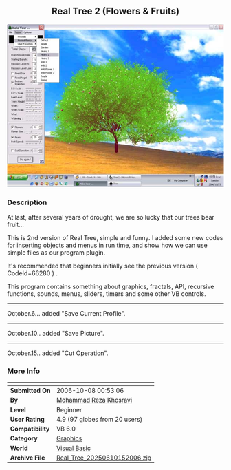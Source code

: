 ﻿<div align="center">

## Real Tree 2 \(Flowers &amp; Fruits\)

<img src="PIC200610151159375317.jpg">
</div>

### Description

At last, after several years of drought, we are so lucky that our trees bear fruit&#8230;

This is 2nd version of Real Tree, simple and funny. I added some new codes for inserting objects and menus in run time, and show how we can use simple files as our program plugin.

It's recommended that beginners initially see the previous version ( CodeId=66280 ) .

This program contains something about graphics, fractals, API, recursive functions, sounds, menus, sliders, timers and some other VB controls.

----

October.6... added "Save Current Profile".

----

October.10.. added "Save Picture".

----

October.15.. added "Cut Operation".
 
### More Info
 


<span>             |<span>
---                |---
**Submitted On**   |2006-10-08 00:53:06
**By**             |[Mohammad Reza Khosravi](https://github.com/Planet-Source-Code/PSCIndex/blob/master/ByAuthor/mohammad-reza-khosravi.md)
**Level**          |Beginner
**User Rating**    |4.9 (97 globes from 20 users)
**Compatibility**  |VB 6\.0
**Category**       |[Graphics](https://github.com/Planet-Source-Code/PSCIndex/blob/master/ByCategory/graphics__1-46.md)
**World**          |[Visual Basic](https://github.com/Planet-Source-Code/PSCIndex/blob/master/ByWorld/visual-basic.md)
**Archive File**   |[Real\_Tree\_20250610152006\.zip](https://github.com/Planet-Source-Code/mohammad-reza-khosravi-real-tree-2-flowers-amp-fruits__1-66700/archive/master.zip)








